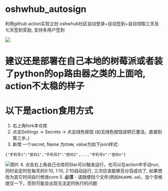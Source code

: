 # oshwhub_autosign
利用github action实现立创 oshwhub社区自动登录+自动签到+自动领取三天及七天签到奖励, 支持多用户签到


<img src="https://github.com/seishinkouki/oshwhub_autosign/actions/workflows/python-app.yml/badge.svg?branch=main">

# 建议还是部署在自己本地的树莓派或者装了python的op路由器之类的上面哈, action不太稳的样子

# 以下是action食用方式
1. 右上角fork本仓库
2. 点击Settings -> Secrets -> 点击绿色按钮 (如无绿色按钮说明已激活。直接到第三步。)
3. 新增 一个secret, Name 为`OSHW`, value为如下json样式:
```
{"手机号1":"密码1","手机号2":"密码2",...,"手机号n":"密码n"}
```
![图片](https://github.com/seishinkouki/oshwhub_autosign/blob/main/Snipaste_2021-04-24_13-44-31.png)
4. 点击右上角自己仓库的Star可以触发运行，也可以在action中手动run, 同时会定时在每天的0:10, 1:10, 2:10自动运行, 三次应该能够百分百成功了, 如果想改为其它时间自行修改corn
5. **必须** - 请随便找个文件(例如`README.md`)，加个空格提交一下，否则可能会出现无法定时执行的问题
  
